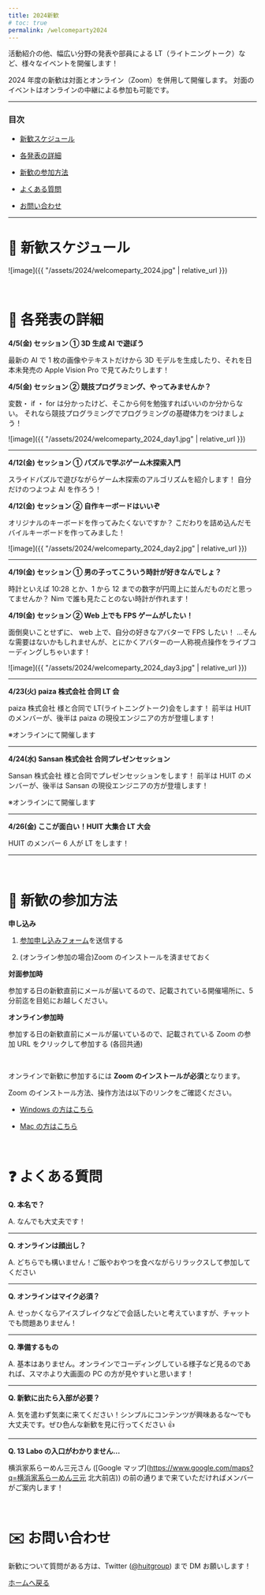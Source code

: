 ```yaml
---
title: 2024新歓
# toc: true
permalink: /welcomeparty2024
---
```


活動紹介の他、幅広い分野の発表や部員による LT（ライトニングトーク）など、様々なイベントを開催します！

2024 年度の新歓は対面とオンライン（Zoom）を併用して開催します。
対面のイベントはオンラインの中継による参加も可能です。

---

### 目次

- [新歓スケジュール](#schedule)

- [各発表の詳細](#detail)

- [新歓の参加方法](#join)

- [よくある質問](#question)

- [お問い合わせ](#contact)

---

<!-- ページ内遷移用のaタグ -->

<a id="schedule"></a>

# 📅 新歓スケジュール

![image]({{ "/assets/2024/welcomeparty_2024.jpg" | relative_url }})

<br/>

<!-- ページ内遷移用のaタグ -->

<a id="detail"></a>

# 📘 各発表の詳細

**4/5(金) セッション ① 3D 生成 AI で遊ぼう**

最新の AI で 1 枚の画像やテキストだけから 3D モデルを生成したり、それを日本未発売の Apple Vision Pro で見てみたりします！

**4/5(金) セッション ② 競技プログラミング、やってみませんか？**

変数・ if ・ for は分かったけど、そこから何を勉強すればいいのか分からない。
それなら競技プログラミングでプログラミングの基礎体力をつけましょう！

![image]({{ "/assets/2024/welcomeparty_2024_day1.jpg" | relative_url }})

---

**4/12(金) セッション ① パズルで学ぶゲーム木探索入門**

スライドパズルで遊びながらゲーム木探索のアルゴリズムを紹介します！
自分だけのつよつよ AI を作ろう！

**4/12(金) セッション ② 自作キーボードはいいぞ**

オリジナルのキーボードを作ってみたくないですか？
こだわりを詰め込んだモバイルキーボードを作ってみました！

![image]({{ "/assets/2024/welcomeparty_2024_day2.jpg" | relative_url }})

---

**4/19(金) セッション ① 男の子ってこういう時計が好きなんでしょ？**

時計といえば 10:28 とか、1 から 12 までの数字が円周上に並んだものだと思ってませんか？
Nim で誰も見たことのない時計が作れます！

**4/19(金) セッション ② Web 上でも FPS ゲームがしたい！**

面倒臭いことせずに、 web 上で、自分の好きなアバターで FPS したい！
…そんな需要はないかもしれませんが、とにかくアバターの一人称視点操作をライブコーディングしちゃいます！

![image]({{ "/assets/2024/welcomeparty_2024_day3.jpg" | relative_url }})

---

**4/23(火) paiza 株式会社 合同 LT 会**

paiza 株式会社 様と合同で LT(ライトニングトーク)会をします！
前半は HUIT のメンバーが、後半は paiza の現役エンジニアの方が登壇します！

※オンラインにて開催します

---

**4/24(水) Sansan 株式会社 合同プレゼンセッション**

Sansan 株式会社 様と合同でプレゼンセッションをします！
前半は HUIT のメンバーが、後半は Sansan の現役エンジニアの方が登壇します！

※オンラインにて開催します

---

**4/26(金) ここが面白い！HUIT 大集合 LT 大会**

HUIT のメンバー 6 人が LT をします！

---

<br/>

<!-- ページ内遷移用のaタグ -->

<a id="join"></a>

# 📝 新歓の参加方法

**申し込み**

<!-- 1. <a href="https://forms.gle/QFouk7eM2FJ62ZDB6" target="_blank" rel="noopener noreferrer">参加申し込みフォーム</a>を送信する -->

1. <a href="https://docs.google.com/forms/d/e/1FAIpQLSefkvPoeTZsRs5jbOqQlqAsHBQV8lmH_UPNae6jlrv5ksNNiQ/viewform" target="_blank" rel="noopener noreferrer">参加申し込みフォーム</a>を送信する

2. (オンライン参加の場合)Zoom のインストールを済ませておく

**対面参加時**

参加する日の新歓直前にメールが届いてるので、記載されている開催場所に、5 分前迄を目処にお越しください。

**オンライン参加時**

参加する日の新歓直前にメールが届いているので、記載されている Zoom の参加 URL をクリックして参加する (各回共通)

<br/>

オンラインで新歓に参加するには **Zoom のインストールが必須**となります。

Zoom のインストール方法、操作方法は以下のリンクをご確認ください。

- [Windows の方はこちら](https://www.fortune-factory.net/2020/07/zoom-pc-1)

- [Mac の方はこちら](https://yogashare.info/blog/zoom-macbook-2/)

<br/>

<!-- ページ内遷移用のaタグ -->

<a id="question"></a>

# ❓ よくある質問

**Q. 本名で？**

A. なんでも大丈夫です！

---

**Q. オンラインは顔出し？**

A. どちらでも構いません！ご飯やおやつを食べながらリラックスして参加してください

---

**Q. オンラインはマイク必須？**

A. せっかくならアイスブレイクなどで会話したいと考えていますが、チャットでも問題ありません！

---

**Q. 準備するもの**

A. 基本はありません。オンラインでコーディングしている様子など見るのであれば、スマホより大画面の PC の方が見やすいと思います！

---

**Q. 新歓に出たら入部が必要？**

A. 気を遣わず気楽に来てください！シンプルにコンテンツが興味あるな～でも大丈夫です。ぜひ色んな新歓を見に行ってください 👍

---

**Q. 13 Labo の入口がわかりません...**

横浜家系らーめん三元さん ([Google マップ](https://www.google.com/maps?q=横浜家系らーめん三元 北大前店)) の前の通りまで来ていただければメンバーがご案内します！

<br/>

<!-- ページ内遷移用のaタグ -->

<a id="contact"></a>

# ✉️ お問い合わせ

新歓について質問がある方は、Twitter ([@huitgroup](https://twitter.com/huitgroup)) まで DM お願いします！

[ホームへ戻る]({{site.baseurl}}/)
